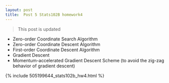 ```yaml
---
layout: post
title:  Post 5 Stats102B homework4
---
```

> This post is updated

- Zero-order Coordinate Search Algorithm
- Zero-order Coordinate Descent Algorithm
- First-order Coordinate Descent Algorithm
- Gradient Descent
- Momentum-accelerated Gradient Descent Scheme (to avoid the zig-zag behavior of gradient descent)


{% include 505199644_stats102b_hw4.html %}
